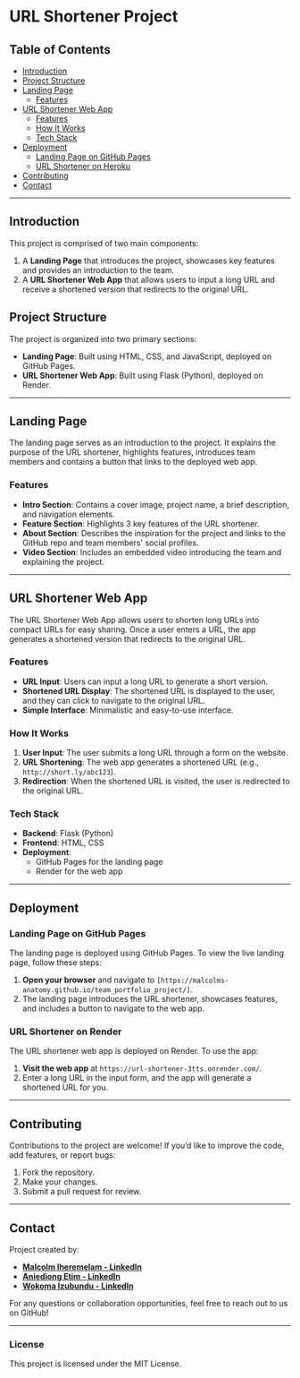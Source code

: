 # URL Shortener Project

## Table of Contents
- [Introduction](#introduction)
- [Project Structure](#project-structure)
- [Landing Page](#landing-page)
  - [Features](#features)
- [URL Shortener Web App](#url-shortener-web-app)
  - [Features](#features)
  - [How It Works](#how-it-works)
  - [Tech Stack](#tech-stack)
- [Deployment](#deployment)
  - [Landing Page on GitHub Pages](#landing-page-on-github-pages)
  - [URL Shortener on Heroku](#url-shortener-on-heroku)
- [Contributing](#contributing)
- [Contact](#contact)

---

## Introduction
This project is comprised of two main components:
1. A **Landing Page** that introduces the project, showcases key features and provides an introduction to the team.
2. A **URL Shortener Web App** that allows users to input a long URL and receive a shortened version that redirects to the original URL.

## Project Structure
The project is organized into two primary sections:
- **Landing Page**: Built using HTML, CSS, and JavaScript, deployed on GitHub Pages.
- **URL Shortener Web App**: Built using Flask (Python), deployed on Render.

---

## Landing Page

The landing page serves as an introduction to the project. It explains the purpose of the URL shortener, highlights features, introduces team members and contains a button that links to the deployed web app.

### Features
- **Intro Section**: Contains a cover image, project name, a brief description, and navigation elements.
- **Feature Section**: Highlights 3 key features of the URL shortener.
- **About Section**: Describes the inspiration for the project and links to the GitHub repo and team members' social profiles.
- **Video Section**: Includes an embedded video introducing the team and explaining the project.

---

## URL Shortener Web App

The URL Shortener Web App allows users to shorten long URLs into compact URLs for easy sharing. Once a user enters a URL, the app generates a shortened version that redirects to the original URL.

### Features
- **URL Input**: Users can input a long URL to generate a short version.
- **Shortened URL Display**: The shortened URL is displayed to the user, and they can click to navigate to the original URL.
- **Simple Interface**: Minimalistic and easy-to-use interface.

### How It Works
1. **User Input**: The user submits a long URL through a form on the website.
2. **URL Shortening**: The web app generates a shortened URL (e.g., `http://short.ly/abc123`).
3. **Redirection**: When the shortened URL is visited, the user is redirected to the original URL.

### Tech Stack
- **Backend**: Flask (Python)
- **Frontend**: HTML, CSS
- **Deployment**:
  - GitHub Pages for the landing page
  - Render for the web app

---

## Deployment

### Landing Page on GitHub Pages

The landing page is deployed using GitHub Pages. To view the live landing page, follow these steps:
1. **Open your browser** and navigate to `[https://malcolms-anatomy.github.io/team_portfolio_project/]`.
2. The landing page introduces the URL shortener, showcases features, and includes a button to navigate to the web app.

### URL Shortener on Render

The URL shortener web app is deployed on Render. To use the app:
1. **Visit the web app** at `https://url-shortener-3tts.onrender.com/`.
2. Enter a long URL in the input form, and the app will generate a shortened URL for you.

---

## Contributing

Contributions to the project are welcome! If you’d like to improve the code, add features, or report bugs:
1. Fork the repository.
2. Make your changes.
3. Submit a pull request for review.

---

## Contact

Project created by:
- **[Malcolm Iheremelam - LinkedIn](https://www.linkedin.com/in/malcolm-iheremelam/)**
- **[Aniediong Etim - LinkedIn](https://www.linkedin.com/in/aniediong-etim-b6224221b)**
- **[Wokoma Izubundu - LinkedIn](https://www.linkedin.com/in/benedicta-wokoma-25354a245/?)**

For any questions or collaboration opportunities, feel free to reach out to us on GitHub!

---

### License
This project is licensed under the MIT License.

